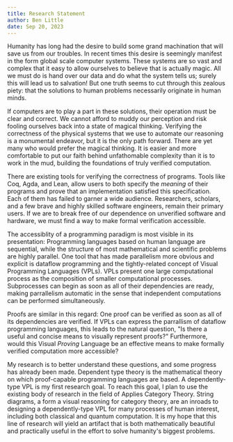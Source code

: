 ```yaml
---
title: Research Statement
author: Ben Little
date: Sep 20, 2023
---
```


Humanity has long had the desire to build some grand machination that will save us from our troubles. In recent times this desire is seemingly manifest in the form global scale computer systems. These systems are so vast and complex that it easy to allow ourselves to believe that is actually magic. All we must do is hand over our data and do what the system tells us; surely this will lead us to salvation! But one truth seems to cut through this zealous piety: that the solutions to human problems necessarily originate in human minds.

If computers are to play a part in these solutions, their operation must be clear and correct. We cannot afford to muddy our perception and risk fooling ourselves back into a state of magical thinking. Verifying the correctness of the physical systems that we use to automate our reasoning is a monumental endeavor, but it is the only path forward. There are yet many who would prefer the magical thinking. It is easier and more comfortable to put our faith behind unfathomable complexity than it is to work in the mud, building the foundations of truly verified computation.

There are existing tools for verifying the correctness of programs. Tools like Coq, Agda, and  Lean, allow users to both specify the *meaning* of their programs and prove that an implementation satisfied this specification. Each of them has failed to garner a wide audience. Researchers, scholars, and a few brave and highly skilled software engineers, remain their primary users. If we are to break free of our dependence on unverified software and hardware, we must find a way to make formal verification accessible.

The accessiblity of a programming paradigm is most visible in its presentation: Programming languages based on human language are sequential, while the structure of most mathematical and scientific problems are highly parallel. One tool that has made parallelism more obvious and explicit is dataflow programming and the tightly-related concept of Visual Programming Languages (VPLs). VPLs present one large computational process as the composition of smaller computational processes. Subprocesses can begin as soon as all of their dependencies are ready, making parrallelism automatic in the sense that independent computations can be performed simultaneously.

Proofs are similar in this regard: One proof can be verified as soon as all of its dependencies are verified. If VPLs can express the parrallism of dataflow programming languages, this leads to the natural question, "Is there a useful and concise means to visually represent proofs?" Furthermore, would this Visual *Proving* Language be an effective means to make formally verified computation more accessible?

My research is to better understand these questions, and some progress has already been made. Dependent type theory is the mathematical theory on which proof-capable programming languages are based. A dependently-type VPL is my first research goal. To reach this goal, I plan to use the existing body of research in the field of Applies Category Theory. String diagrams, a form a visual reasoning for category theory, are an inroads to designing a dependently-type VPL for many processes of human interest, including both classical and quantum computation. It is my hope that this line of research will yield an artifact that is both mathematically beautiful and practically useful in the effort to solve humanity's biggest problems.
